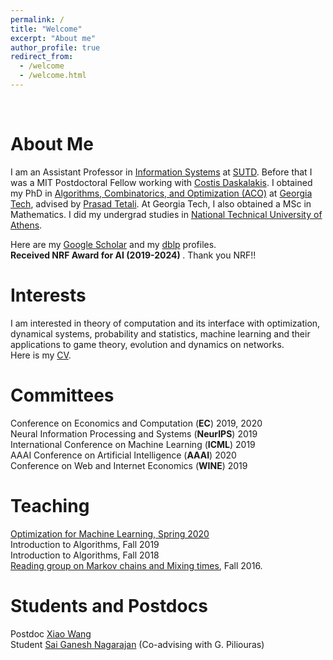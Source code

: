 ```yaml
---
permalink: /
title: "Welcome"
excerpt: "About me"
author_profile: true
redirect_from: 
  - /welcome
  - /welcome.html
---
```

<br/>

About Me
======
I am an Assistant Professor in [Information Systems](https://istd.sutd.edu.sg/) at [SUTD](https://www.sutd.edu.sg/). Before that I was a MIT Postdoctoral Fellow working with [Costis Daskalakis](http://people.csail.mit.edu/costis/). I obtained my PhD in [Algorithms, Combinatorics, and Optimization (ACO)](https://www.aco.gatech.edu/) at [Georgia Tech](https://www.gatech.edu/), advised by [Prasad Tetali](http://people.math.gatech.edu/~tetali/). At Georgia Tech, I also obtained a MSc in Mathematics. I did my undergrad studies in [National Technical University of Athens](https://www.ntua.gr/en/). <br/>

Here are my [Google Scholar](https://scholar.google.com/citations?user=5NiFWuwAAAAJ&hl=en) and my [dblp](https://dblp.org/pers/hd/p/Panageas:Ioannis) profiles. <br/>
<b> Received NRF Award for AI (2019-2024) </b>. Thank you NRF!! <br/>

Interests
======
I am interested in theory of computation and its interface with optimization, dynamical systems, probability and statistics, machine learning and their applications to game theory, evolution and dynamics on networks. <br/>
Here is my [CV](https://panageas.github.io/files/panageascv_2020feb.pdf).

Committees 
======
Conference on Economics and Computation (<b>EC</b>) 2019, 2020 <br/>
Neural Information Processing and Systems (<b>NeurIPS</b>) 2019 <br/>
International Conference on Machine Learning (<b>ICML</b>) 2019 <br/>
AAAI Conference on Artificial Intelligence (<b>AAAI</b>) 2020 <br/>
Conference on Web and Internet Economics (<b>WINE</b>) 2019

Teaching
======
[Optimization for Machine Learning, Spring 2020](https://panageas.github.io/optimizationforML) <br/>
Introduction to Algorithms, Fall 2019 <br/>
Introduction to Algorithms, Fall 2018 <br/>
[Reading group on Markov chains and Mixing times](https://panageas.github.io/files/reading_markovchains.pdf), Fall 2016.

Students and Postdocs
======
Postdoc [Xiao Wang](https://xiiaowang.github.io/) <br/>
Student [Sai Ganesh Nagarajan](https://sites.google.com/view/sgnagarajan/home) (Co-advising with G. Piliouras)<br/>
